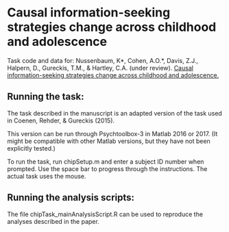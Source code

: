 # Causal information-seeking strategies change across childhood and adolescence

Task code and data for: Nussenbaum, K*, Cohen, A.O.*, Davis, Z.J., Halpern, D., Gureckis, T.M., & Hartley, C.A. (under review). [Causal information-seeking strategies change across childhood and adolescence.](https://psyarxiv.com/qukac/)

## Running the task:

The task described in the manuscript is an adapted version of the task used in Coenen, Rehder, & Gureckis (2015).

This version can be run through Psychtoolbox-3 in Matlab 2016 or 2017. (It might be compatible with other Matlab versions, but they have not been explicitly tested.)

To run the task, run chipSetup.m and enter a subject ID number when prompted. Use the space bar to progress through the instructions. The actual task uses the mouse.

## Running the analysis scripts:
The file chipTask_mainAnalysisScript.R can be used to reproduce the analyses described in the paper. 
